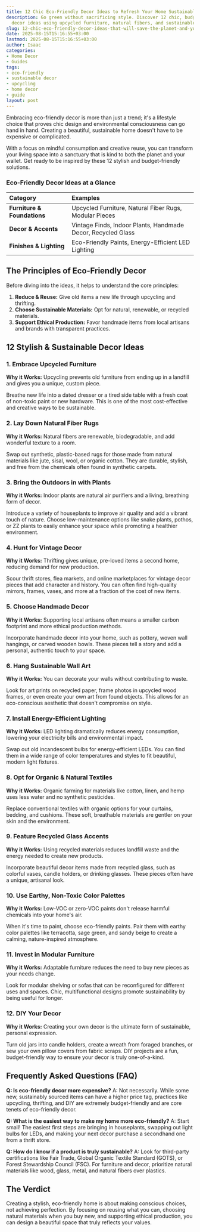 ```yaml
---
title: 12 Chic Eco-Friendly Decor Ideas to Refresh Your Home Sustainably
description: Go green without sacrificing style. Discover 12 chic, budget-friendly
  decor ideas using upcycled furniture, natural fibers, and sustainable materials.
slug: 12-chic-eco-friendly-decor-ideas-that-will-save-the-planet-and-your-wallet
date: 2025-08-15T15:16:55+03:00
lastmod: 2025-08-15T15:16:55+03:00
author: Isaac
categories:
- Home Decor
- Guides
tags:
- eco-friendly
- sustainable decor
- upcycling
- home decor
- guide
layout: post
---
```

Embracing eco-friendly decor is more than just a trend; it's a lifestyle choice that proves chic design and environmental consciousness can go hand in hand. Creating a beautiful, sustainable home doesn't have to be expensive or complicated.

With a focus on mindful consumption and creative reuse, you can transform your living space into a sanctuary that is kind to both the planet and your wallet. Get ready to be inspired by these 12 stylish and budget-friendly solutions.

### Eco-Friendly Decor Ideas at a Glance

| Category | Examples |
| :--- | :--- |
| **Furniture & Foundations** | Upcycled Furniture, Natural Fiber Rugs, Modular Pieces |
| **Decor & Accents** | Vintage Finds, Indoor Plants, Handmade Decor, Recycled Glass |
| **Finishes & Lighting** | Eco-Friendly Paints, Energy-Efficient LED Lighting |

## The Principles of Eco-Friendly Decor

Before diving into the ideas, it helps to understand the core principles:

1.  **Reduce & Reuse:** Give old items a new life through upcycling and thrifting.
2.  **Choose Sustainable Materials:** Opt for natural, renewable, or recycled materials.
3.  **Support Ethical Production:** Favor handmade items from local artisans and brands with transparent practices.

## 12 Stylish & Sustainable Decor Ideas

### 1. Embrace Upcycled Furniture
**Why it Works:** Upcycling prevents old furniture from ending up in a landfill and gives you a unique, custom piece.

Breathe new life into a dated dresser or a tired side table with a fresh coat of non-toxic paint or new hardware. This is one of the most cost-effective and creative ways to be sustainable.

### 2. Lay Down Natural Fiber Rugs
**Why it Works:** Natural fibers are renewable, biodegradable, and add wonderful texture to a room.

Swap out synthetic, plastic-based rugs for those made from natural materials like jute, sisal, wool, or organic cotton. They are durable, stylish, and free from the chemicals often found in synthetic carpets.

### 3. Bring the Outdoors in with Plants
**Why it Works:** Indoor plants are natural air purifiers and a living, breathing form of decor.

Introduce a variety of houseplants to improve air quality and add a vibrant touch of nature. Choose low-maintenance options like snake plants, pothos, or ZZ plants to easily enhance your space while promoting a healthier environment.

### 4. Hunt for Vintage Decor
**Why it Works:** Thrifting gives unique, pre-loved items a second home, reducing demand for new production.

Scour thrift stores, flea markets, and online marketplaces for vintage decor pieces that add character and history. You can often find high-quality mirrors, frames, vases, and more at a fraction of the cost of new items.

### 5. Choose Handmade Decor
**Why it Works:** Supporting local artisans often means a smaller carbon footprint and more ethical production methods.

Incorporate handmade decor into your home, such as pottery, woven wall hangings, or carved wooden bowls. These pieces tell a story and add a personal, authentic touch to your space.

### 6. Hang Sustainable Wall Art
**Why it Works:** You can decorate your walls without contributing to waste.

Look for art prints on recycled paper, frame photos in upcycled wood frames, or even create your own art from found objects. This allows for an eco-conscious aesthetic that doesn't compromise on style.

### 7. Install Energy-Efficient Lighting
**Why it Works:** LED lighting dramatically reduces energy consumption, lowering your electricity bills and environmental impact.

Swap out old incandescent bulbs for energy-efficient LEDs. You can find them in a wide range of color temperatures and styles to fit beautiful, modern light fixtures.

### 8. Opt for Organic & Natural Textiles
**Why it Works:** Organic farming for materials like cotton, linen, and hemp uses less water and no synthetic pesticides.

Replace conventional textiles with organic options for your curtains, bedding, and cushions. These soft, breathable materials are gentler on your skin and the environment.

### 9. Feature Recycled Glass Accents
**Why it Works:** Using recycled materials reduces landfill waste and the energy needed to create new products.

Incorporate beautiful decor items made from recycled glass, such as colorful vases, candle holders, or drinking glasses. These pieces often have a unique, artisanal look.

### 10. Use Earthy, Non-Toxic Color Palettes
**Why it Works:** Low-VOC or zero-VOC paints don't release harmful chemicals into your home's air.

When it's time to paint, choose eco-friendly paints. Pair them with earthy color palettes like terracotta, sage green, and sandy beige to create a calming, nature-inspired atmosphere.

### 11. Invest in Modular Furniture
**Why it Works:** Adaptable furniture reduces the need to buy new pieces as your needs change.

Look for modular shelving or sofas that can be reconfigured for different uses and spaces. Chic, multifunctional designs promote sustainability by being useful for longer.

### 12. DIY Your Decor
**Why it Works:** Creating your own decor is the ultimate form of sustainable, personal expression.

Turn old jars into candle holders, create a wreath from foraged branches, or sew your own pillow covers from fabric scraps. DIY projects are a fun, budget-friendly way to ensure your decor is truly one-of-a-kind.

## Frequently Asked Questions (FAQ)

**Q: Is eco-friendly decor more expensive?**
A: Not necessarily. While some new, sustainably sourced items can have a higher price tag, practices like upcycling, thrifting, and DIY are extremely budget-friendly and are core tenets of eco-friendly decor.

**Q: What is the easiest way to make my home more eco-friendly?**
A: Start small! The easiest first steps are bringing in houseplants, swapping out light bulbs for LEDs, and making your next decor purchase a secondhand one from a thrift store.

**Q: How do I know if a product is truly sustainable?**
A: Look for third-party certifications like Fair Trade, Global Organic Textile Standard (GOTS), or Forest Stewardship Council (FSC). For furniture and decor, prioritize natural materials like wood, glass, metal, and natural fibers over plastics.

## The Verdict

Creating a stylish, eco-friendly home is about making conscious choices, not achieving perfection. By focusing on reusing what you can, choosing natural materials when you buy new, and supporting ethical production, you can design a beautiful space that truly reflects your values.
